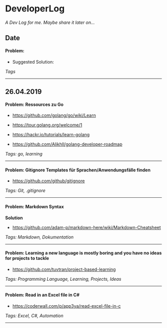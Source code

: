 # DeveloperLog

*A Dev Log for me. Maybe share it later on...*

## Date

#### Problem: 

* Suggested Solution:

*Tags*

---

## 26.04.2019

#### Problem: Ressources zu Go 

* https://github.com/golang/go/wiki/Learn

* https://tour.golang.org/welcome/1

* https://hackr.io/tutorials/learn-golang

* https://github.com/Alikhll/golang-developer-roadmap

*Tags: go, learning*

---

#### Problem: Gitignore Templates für Sprachen/Anwendungsfälle finden

* https://github.com/github/gitignore

*Tags: Git, .gitignore*

---

#### Problem: Markdown Syntax

**Solution**

* https://github.com/adam-p/markdown-here/wiki/Markdown-Cheatsheet

*Tags: Markdown, Dokumentation*

---

#### Problem: Learning a new language is mostly boring and you have no ideas for projects to tackle

* https://github.com/tuvtran/project-based-learning

*Tags: Programming Language, Learning, Projects, Ideas*

---

#### Problem: Read in an Excel file in C#

* https://coderwall.com/p/app3ya/read-excel-file-in-c

*Tags: Excel, C#, Automation*

---